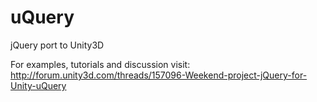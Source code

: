 uQuery
======

jQuery port to Unity3D

For examples, tutorials and discussion visit:
http://forum.unity3d.com/threads/157096-Weekend-project-jQuery-for-Unity-uQuery
